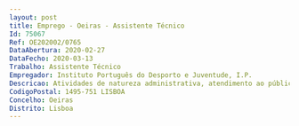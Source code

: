 ```yaml
--- 
layout: post
title: Emprego - Oeiras - Assistente Técnico
Id: 75067
Ref: OE202002/0765
DataAbertura: 2020-02-27
DataFecho: 2020-03-13
Trabalho: Assistente Técnico
Empregador: Instituto Português do Desporto e Juventude, I.P.
Descricao: Atividades de natureza administrativa, atendimento ao público, gestão de utentes através do software de gestão em vigor, cobrança de receita, arquivo, atualização de dados, apuramento de indicadores pré estabelecidos, outras tarefas definidas na área de atuação do IPDJ, nomeadamente, Centro Desportivo Nacional do Jamor, Serviços Centrais, Direção Regional de Lisboa e Vale do Tejo.
CodigoPostal: 1495-751 LISBOA
Concelho: Oeiras
Distrito: Lisboa
--- 
```

